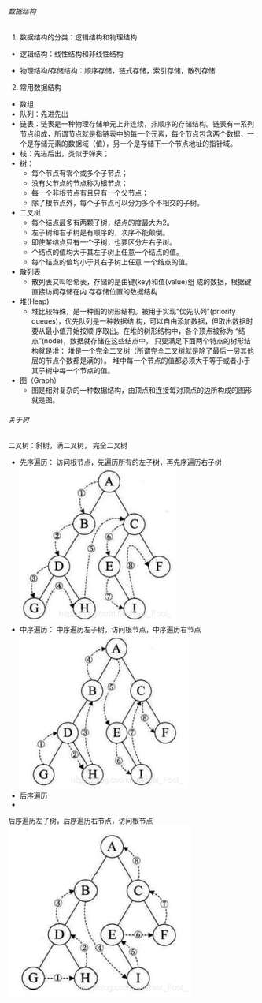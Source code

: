 ###### 数据结构

1. 数据结构的分类：逻辑结构和物理结构

- 逻辑结构：线性结构和非线性结构

- 物理结构/存储结构：顺序存储，链式存储，索引存储，散列存储

2. 常用数据结构
-  数组   
-  队列：先进先出
-  链表：链表是一种物理存储单元上非连续，非顺序的存储结构。链表有一系列节点组成，所谓节点就是指链表中的每一个元素，每个节点包含两个数据，一个是存储元素的数据域（值），另一个是存储下一个节点地址的指针域。
-  栈：先进后出，类似于弹夹；
-  树：
    - 每个节点有零个或多个子节点；
    - 没有父节点的节点称为根节点；
    - 每一个非根节点有且只有一个父节点；
    - 除了根节点外，每个子节点可以分为多个不相交的子树。
 - 二叉树
    -  每个结点最多有两颗子树，结点的度最大为2。
    -  左子树和右子树是有顺序的，次序不能颠倒。
    -  即使某结点只有一个子树，也要区分左右子树。
    -  个结点的值均大于其左子树上任意一个结点的值。
    -  每个结点的值均小于其右子树上任意 一个结点的值。
- 散列表
   -  散列表又叫哈希表，存储的是由键(key)和值(value)组 成的数据，根据键直接访问存储在内     存存储位置的数据结构
- 堆(Heap)
    - 堆比较特殊，是一种图的树形结构。被用于实现“优先队列”(priority queues)，优先队列是一种数据结    构，可以自由添加数据，但取出数据时要从最小值开始按顺 序取出。在堆的树形结构中，各个顶点被称为    “结点”(node)，数据就存储在这些结点中。
    只要满足下面两个特点的树形结构就是堆：
    堆是一个完全二叉树（所谓完全二叉树就是除了最后一层其他层的节点个数都是满的）。
    堆中每一个节点的值都必须大于等于或者小于其子树中每一个节点的值。
- 图（Graph）
    - 图是相对复杂的一种数据结构，由顶点和连接每对顶点的边所构成的图形就是图。

###### 关于树
二叉树：斜树，满二叉树， 完全二叉树

- 先序遍历：
访问根节点，先遍历所有的左子树，再先序遍历右子树
![先序遍历](./images/xianxubianli.png)
- 中序遍历：
中序遍历左子树，访问根节点，中序遍历右节点
![中序遍历](./images/zhongxubianli.png)
- 后序遍历
- 
后序遍历左子树，后序遍历右节点，访问根节点
![后序遍历](./images/houxubianli.png)










